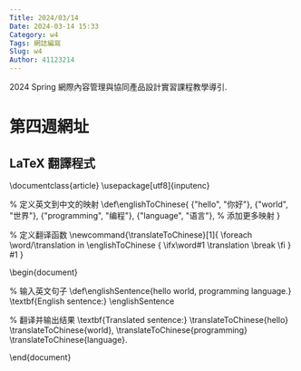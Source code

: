 ```yaml
---
Title: 2024/03/14
Date: 2024-03-14 15:33
Category: w4
Tags: 網誌編寫
Slug: w4
Author: 41123214
---
```


2024 Spring 網際內容管理與協同產品設計實習課程教學導引.

<!-- PELICAN_END_SUMMARY -->

# 第四週網址

## LaTeX 翻譯程式
\documentclass{article}
\usepackage[utf8]{inputenc}

% 定义英文到中文的映射
\def\englishToChinese{
{"hello", "你好"},
{"world", "世界"},
{"programming", "编程"},
{"language", "语言"},
% 添加更多映射
}

% 定义翻译函数
\newcommand{\translateToChinese}[1]{
\foreach \word/\translation in \englishToChinese {
\ifx\word#1
\translation
\break
\fi
}
#1
}

\begin{document}

% 输入英文句子
\def\englishSentence{hello world, programming language.}
\textbf{English sentence:} \englishSentence

% 翻译并输出结果
\textbf{Translated sentence:}
\translateToChinese{hello}
\translateToChinese{world},
\translateToChinese{programming}
\translateToChinese{language}.

\end{document}